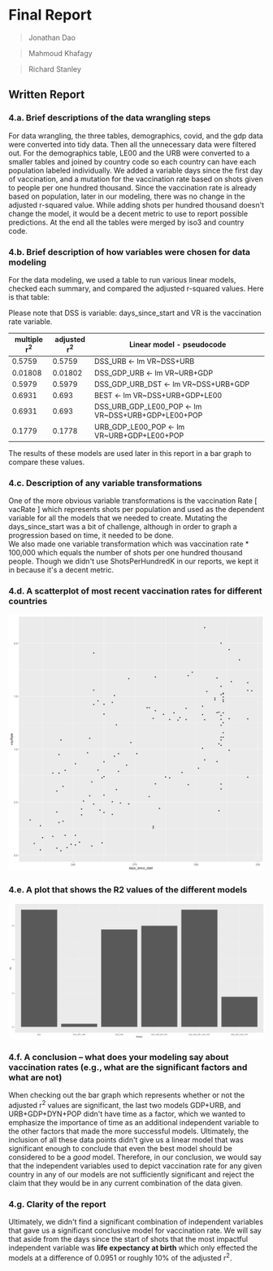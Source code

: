 # Final Report

> Jonathan Dao

> Mahmoud Khafagy

> Richard Stanley

## Written Report

### 4.a. Brief descriptions of the data wrangling steps

For data wrangling, the three tables, demographics, covid, and the gdp data were converted into tidy data. Then all the unnecessary data were filtered out. For the demographics table, LE00 and the URB were converted to a smaller tables and joined by country code so each country can have each population labeled individually. We added a variable days since the first day of vaccination, and a mutation for the vaccination rate based on shots given to people per one hundred thousand. Since the vaccination rate is already based on population, later in our modeling, there was no change in the adjusted r-squared value.
While adding shots per hundred thousand doesn't change the model, it would be a decent metric to use to report possible predictions.
At the end all the tables were merged by iso3 and country code.

### 4.b. Brief description of how variables were chosen for data modeling

For the data modeling, we used a table to run various linear models, checked each summary, and compared the adjusted r-squared values.
Here is that table:

Please note that DSS is variable: days_since_start and VR is the vaccination rate variable.

| multiple r<sup>2</sup> | adjusted r<sup>2</sup> | Linear model - pseudocode |
|------|-------|------------------------|
| 0.5759  | 0.5759   | DSS_URB              <- lm VR~DSS+URB              |
| 0.01808 | 0.01802  | DSS_GDP_URB          <- lm VR~URB+GDP              |
| 0.5979  | 0.5979   | DSS_GDP_URB_DST      <- lm VR~DSS+URB+GDP          |
| 0.6931  | 0.693    | BEST                 <- lm VR~DSS+URB+GDP+LE00     |
| 0.6931  | 0.693    | DSS_URB_GDP_LE00_POP <- lm VR~DSS+URB+GDP+LE00+POP |
| 0.1779  | 0.1778   | URB_GDP_LE00_POP     <- lm VR~URB+GDP+LE00+POP     |

The results of these models are used later in this report in a bar graph to compare these values.



### 4.c. Description of any variable transformations

One of the more obvious variable transformations is the vaccination Rate [ vacRate ] which represents shots per population and used as the dependent variable for all the models that we needed to create. Mutating the days_since_start was a bit of challenge, although in order to graph a progression based on time, it needed to be done.  
We also made one variable transformation which was vaccination rate * 100,000 which equals the number of shots per one hundred thousand people. Though we didn't use ShotsPerHundredK in our reports, we kept it in because it's a decent metric.

### 4.d. A scatterplot of most recent vaccination rates for different countries

![scatterplot of most recent vaccination](https://github.com/OkaiDao/CPSC375-Project/raw/main/images/latestCovid.png)

### 4.e. A plot that shows the R2 values of the different models

![A plot that shows the R2 values of the different models](https://github.com/OkaiDao/CPSC375-Project/raw/main/images/bgCovid.png)

### 4.f. A conclusion – what does your modeling say about vaccination rates (e.g., what are the significant factors and what are not)

When checking out the bar graph which represents whether or not the adjusted r<sup>2</sup> values are significant, the last two models GDP+URB, and URB+GDP+DYN+POP didn't have time as a factor, which we wanted to emphasize the importance of time as an additional independent variable to the other factors that made the more successful models.  Ultimately, the inclusion of all these data points didn't give us a linear model that was significant enough to conclude that even the best model should be considered to be a *good* model.  Therefore, in our conclusion, we would say that the independent variables used to depict vaccination rate for any given country in any of our models are not sufficiently significant and reject the claim that they would be in any current combination of the data given.

### 4.g. Clarity of the report

Ultimately, we didn't find a significant combination of independent variables that gave us a significant conclusive model for vaccination rate. We will say that aside from the days since the start of shots that the most impactful independent variable was **life expectancy at birth** which only effected the models at a difference of 0.0951 or roughly 10% of the adjusted r<sup>2</sup>.